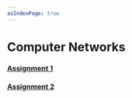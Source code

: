 ```yaml
---
asIndexPage: true
---
```


# Computer Networks

### [Assignment 1](./cn/assignment-1)
### [Assignment 2](./cn/assignment-2)